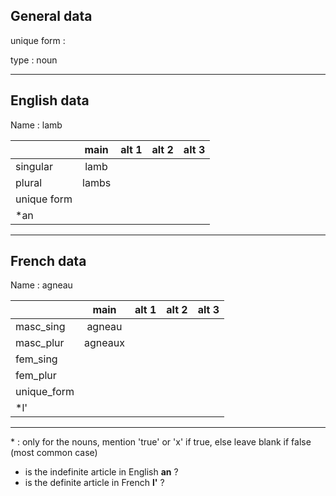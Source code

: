 ## General data

unique form :

type : noun

---

## English data

Name : lamb

|             | main  | alt 1 | alt 2 | alt 3 |
| :---------- | :---: | :---: | :---: | ----- |
| singular    | lamb  |       |       |       |
| plural      | lambs |       |       |       |
| unique form |       |       |       |       |
| \*an        |       |       |       |       |

---

## French data

Name : agneau

|             |  main   | alt 1 | alt 2 | alt 3 |
| :---------- | :-----: | :---: | :---: | :---: |
| masc_sing   | agneau  |       |       |       |
| masc_plur   | agneaux |       |       |       |
| fem_sing    |         |       |       |       |
| fem_plur    |         |       |       |       |
| unique_form |         |       |       |       |
| \*l'        |         |       |       |       |

---

\* : only for the nouns, mention 'true' or 'x' if true, else leave blank if false (most common case)

- is the indefinite article in English **an** ?
- is the definite article in French **l'** ?
